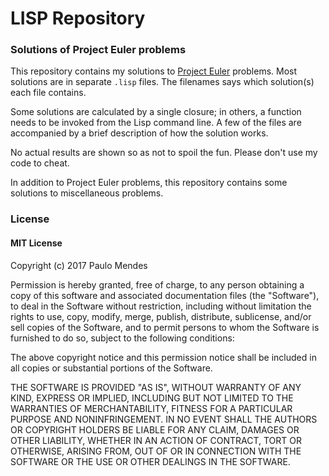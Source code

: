# LISP Repository

### Solutions of Project Euler problems
This repository contains my solutions to [Project Euler](http://www.projecteuler.net) problems. Most solutions are in separate `.lisp` files.
The filenames says which solution(s) each file contains.

Some solutions are calculated by a single closure; in others, a function needs to be invoked from the Lisp command line. A few of the files are accompanied by a brief description of how the solution works.

No actual results are shown so as not to spoil the fun. Please don't use my code to cheat.

In addition to Project Euler problems, this repository contains some solutions to miscellaneous problems.

### License 
#### MIT License

Copyright (c) 2017 Paulo Mendes

Permission is hereby granted, free of charge, to any person obtaining a copy
of this software and associated documentation files (the "Software"), to deal
in the Software without restriction, including without limitation the rights
to use, copy, modify, merge, publish, distribute, sublicense, and/or sell
copies of the Software, and to permit persons to whom the Software is
furnished to do so, subject to the following conditions:

The above copyright notice and this permission notice shall be included in all
copies or substantial portions of the Software.

THE SOFTWARE IS PROVIDED "AS IS", WITHOUT WARRANTY OF ANY KIND, EXPRESS OR
IMPLIED, INCLUDING BUT NOT LIMITED TO THE WARRANTIES OF MERCHANTABILITY,
FITNESS FOR A PARTICULAR PURPOSE AND NONINFRINGEMENT. IN NO EVENT SHALL THE
AUTHORS OR COPYRIGHT HOLDERS BE LIABLE FOR ANY CLAIM, DAMAGES OR OTHER
LIABILITY, WHETHER IN AN ACTION OF CONTRACT, TORT OR OTHERWISE, ARISING FROM,
OUT OF OR IN CONNECTION WITH THE SOFTWARE OR THE USE OR OTHER DEALINGS IN THE
SOFTWARE.
